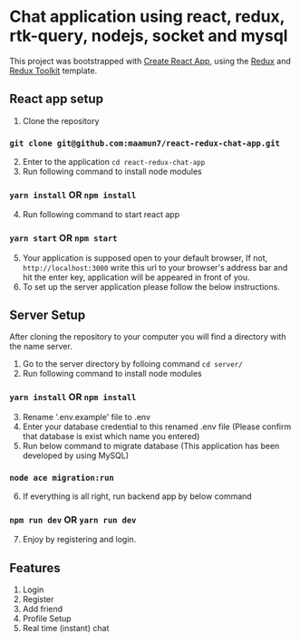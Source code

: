 # Chat application using react, redux, rtk-query, nodejs, socket and mysql

This project was bootstrapped with [Create React App](https://github.com/facebook/create-react-app), using the [Redux](https://redux.js.org/) and [Redux Toolkit](https://redux-toolkit.js.org/) template.

## React app setup
1. Clone the repository
### `git clone git@github.com:maamun7/react-redux-chat-app.git`
2. Enter to the application `cd react-redux-chat-app`
3. Run following command to install node modules
### `yarn install` OR `npm install`
4. Run following command to start react app
### `yarn start` OR `npm start`
5. Your application is supposed open to your default browser, If not, `http://localhost:3000` write this url to your browser's address bar and hit the enter key, application will be appeared in front of you.
6. To set up the server application please follow the below instructions.

## Server Setup

After cloning the repository to your computer you will find a directory with the name server. 
1. Go to the server directory by folloing command `cd server/`
2. Run following command to install node modules
### `yarn install` OR `npm install`
3. Rename '.env.example' file to .env
4. Enter your database credential to this renamed .env file (Please confirm that database is exist which name you entered)
5. Run below command to migrate database (This application has been developed by using MySQL)
### `node ace migration:run`
6. If everything is all right, run backend app by below command
### `npm run dev` OR `yarn run dev`
7. Enjoy by registering and login.

## Features 
1. Login
2. Register
3. Add friend
4. Profile Setup
5. Real time (instant) chat
